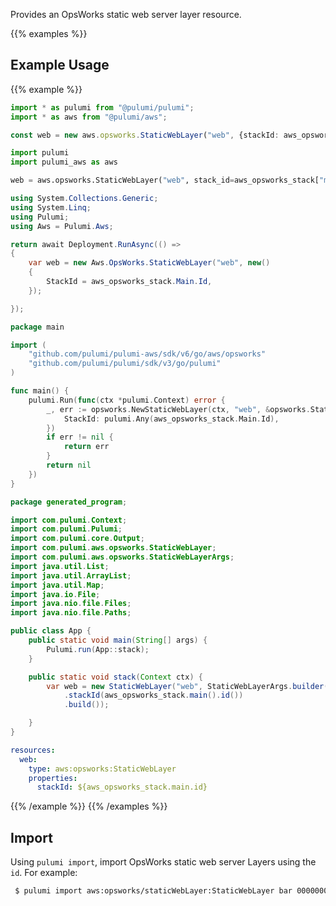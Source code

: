 Provides an OpsWorks static web server layer resource.

{{% examples %}}
## Example Usage
{{% example %}}

```typescript
import * as pulumi from "@pulumi/pulumi";
import * as aws from "@pulumi/aws";

const web = new aws.opsworks.StaticWebLayer("web", {stackId: aws_opsworks_stack.main.id});
```
```python
import pulumi
import pulumi_aws as aws

web = aws.opsworks.StaticWebLayer("web", stack_id=aws_opsworks_stack["main"]["id"])
```
```csharp
using System.Collections.Generic;
using System.Linq;
using Pulumi;
using Aws = Pulumi.Aws;

return await Deployment.RunAsync(() => 
{
    var web = new Aws.OpsWorks.StaticWebLayer("web", new()
    {
        StackId = aws_opsworks_stack.Main.Id,
    });

});
```
```go
package main

import (
	"github.com/pulumi/pulumi-aws/sdk/v6/go/aws/opsworks"
	"github.com/pulumi/pulumi/sdk/v3/go/pulumi"
)

func main() {
	pulumi.Run(func(ctx *pulumi.Context) error {
		_, err := opsworks.NewStaticWebLayer(ctx, "web", &opsworks.StaticWebLayerArgs{
			StackId: pulumi.Any(aws_opsworks_stack.Main.Id),
		})
		if err != nil {
			return err
		}
		return nil
	})
}
```
```java
package generated_program;

import com.pulumi.Context;
import com.pulumi.Pulumi;
import com.pulumi.core.Output;
import com.pulumi.aws.opsworks.StaticWebLayer;
import com.pulumi.aws.opsworks.StaticWebLayerArgs;
import java.util.List;
import java.util.ArrayList;
import java.util.Map;
import java.io.File;
import java.nio.file.Files;
import java.nio.file.Paths;

public class App {
    public static void main(String[] args) {
        Pulumi.run(App::stack);
    }

    public static void stack(Context ctx) {
        var web = new StaticWebLayer("web", StaticWebLayerArgs.builder()        
            .stackId(aws_opsworks_stack.main().id())
            .build());

    }
}
```
```yaml
resources:
  web:
    type: aws:opsworks:StaticWebLayer
    properties:
      stackId: ${aws_opsworks_stack.main.id}
```
{{% /example %}}
{{% /examples %}}

## Import

Using `pulumi import`, import OpsWorks static web server Layers using the `id`. For example:

```sh
 $ pulumi import aws:opsworks/staticWebLayer:StaticWebLayer bar 00000000-0000-0000-0000-000000000000
```
 
